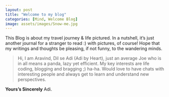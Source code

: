 ```yaml
---
layout: post
title: "Welcome to my blog"
categories: [Mind, Welcome Blog]
image: assets/images/Snow-me.jpg
---
```


This Blog is about my travel journey & life pictured.
In a nutshell, it’s just another journal for a stranger to read :) with pictures, of course!
Hope that my writings and thoughts be pleasing, if not funny, to the wandering minds.

> Hi, I am Aravind, Dil se Adi (Adi by Heart), just an average Joe who is in all means a panda, lazy yet efficient. My key interests are life coding, blogging and bragging ;) ha-ha. Would love to have chats with interesting people and always get to learn and understand new perspectives.

**Yours’s Sincerely**
Adi.
